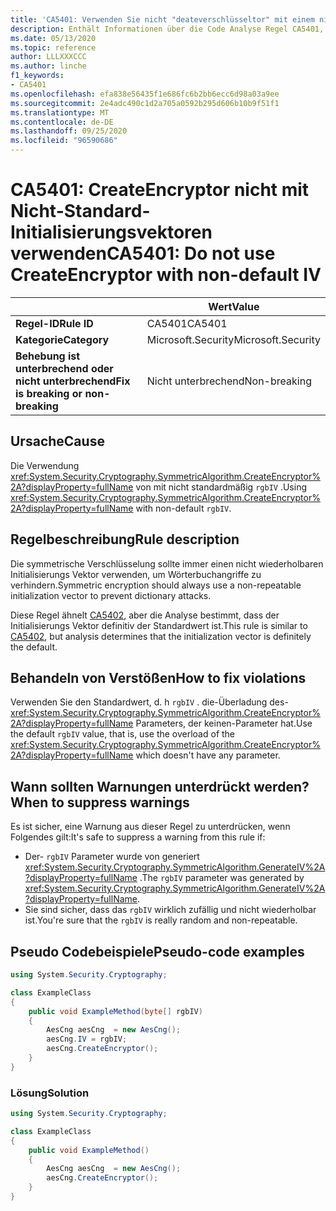 ```yaml
---
title: 'CA5401: Verwenden Sie nicht "deateverschlüsseltor" mit einem nicht standardmäßigen IV (Code Analyse).'
description: Enthält Informationen über die Code Analyse Regel CA5401, einschließlich der Gründe, der Behebung von Verstößen und der Zeit, zu der Sie unterdrückt werden soll.
ms.date: 05/13/2020
ms.topic: reference
author: LLLXXXCCC
ms.author: linche
f1_keywords:
- CA5401
ms.openlocfilehash: efa838e56435f1e686fc6b2bb6ecc6d98a03a9ee
ms.sourcegitcommit: 2e4adc490c1d2a705a0592b295d606b10b9f51f1
ms.translationtype: MT
ms.contentlocale: de-DE
ms.lasthandoff: 09/25/2020
ms.locfileid: "96590686"
---
```

# <a name="ca5401-do-not-use-createencryptor-with-non-default-iv"></a><span data-ttu-id="53c7d-103">CA5401: CreateEncryptor nicht mit Nicht-Standard-Initialisierungsvektoren verwenden</span><span class="sxs-lookup"><span data-stu-id="53c7d-103">CA5401: Do not use CreateEncryptor with non-default IV</span></span>

| | <span data-ttu-id="53c7d-104">Wert</span><span class="sxs-lookup"><span data-stu-id="53c7d-104">Value</span></span> |
|-|-|
| <span data-ttu-id="53c7d-105">**Regel-ID**</span><span class="sxs-lookup"><span data-stu-id="53c7d-105">**Rule ID**</span></span> |<span data-ttu-id="53c7d-106">CA5401</span><span class="sxs-lookup"><span data-stu-id="53c7d-106">CA5401</span></span>|
| <span data-ttu-id="53c7d-107">**Kategorie**</span><span class="sxs-lookup"><span data-stu-id="53c7d-107">**Category**</span></span> |<span data-ttu-id="53c7d-108">Microsoft.Security</span><span class="sxs-lookup"><span data-stu-id="53c7d-108">Microsoft.Security</span></span>|
| <span data-ttu-id="53c7d-109">**Behebung ist unterbrechend oder nicht unterbrechend**</span><span class="sxs-lookup"><span data-stu-id="53c7d-109">**Fix is breaking or non-breaking**</span></span> |<span data-ttu-id="53c7d-110">Nicht unterbrechend</span><span class="sxs-lookup"><span data-stu-id="53c7d-110">Non-breaking</span></span>|

## <a name="cause"></a><span data-ttu-id="53c7d-111">Ursache</span><span class="sxs-lookup"><span data-stu-id="53c7d-111">Cause</span></span>

<span data-ttu-id="53c7d-112">Die Verwendung <xref:System.Security.Cryptography.SymmetricAlgorithm.CreateEncryptor%2A?displayProperty=fullName> von mit nicht standardmäßig `rgbIV` .</span><span class="sxs-lookup"><span data-stu-id="53c7d-112">Using <xref:System.Security.Cryptography.SymmetricAlgorithm.CreateEncryptor%2A?displayProperty=fullName> with non-default `rgbIV`.</span></span>

## <a name="rule-description"></a><span data-ttu-id="53c7d-113">Regelbeschreibung</span><span class="sxs-lookup"><span data-stu-id="53c7d-113">Rule description</span></span>

<span data-ttu-id="53c7d-114">Die symmetrische Verschlüsselung sollte immer einen nicht wiederholbaren Initialisierungs Vektor verwenden, um Wörterbuchangriffe zu verhindern.</span><span class="sxs-lookup"><span data-stu-id="53c7d-114">Symmetric encryption should always use a non-repeatable initialization vector to prevent dictionary attacks.</span></span>

<span data-ttu-id="53c7d-115">Diese Regel ähnelt [CA5402](ca5402.md), aber die Analyse bestimmt, dass der Initialisierungs Vektor definitiv der Standardwert ist.</span><span class="sxs-lookup"><span data-stu-id="53c7d-115">This rule is similar to [CA5402](ca5402.md), but analysis determines that the initialization vector is definitely the default.</span></span>

## <a name="how-to-fix-violations"></a><span data-ttu-id="53c7d-116">Behandeln von Verstößen</span><span class="sxs-lookup"><span data-stu-id="53c7d-116">How to fix violations</span></span>

<span data-ttu-id="53c7d-117">Verwenden Sie den Standardwert, d. h `rgbIV` . die-Überladung des- <xref:System.Security.Cryptography.SymmetricAlgorithm.CreateEncryptor%2A?displayProperty=fullName> Parameters, der keinen-Parameter hat.</span><span class="sxs-lookup"><span data-stu-id="53c7d-117">Use the default `rgbIV` value, that is, use the overload of the <xref:System.Security.Cryptography.SymmetricAlgorithm.CreateEncryptor%2A?displayProperty=fullName> which doesn't have any parameter.</span></span>

## <a name="when-to-suppress-warnings"></a><span data-ttu-id="53c7d-118">Wann sollten Warnungen unterdrückt werden?</span><span class="sxs-lookup"><span data-stu-id="53c7d-118">When to suppress warnings</span></span>

<span data-ttu-id="53c7d-119">Es ist sicher, eine Warnung aus dieser Regel zu unterdrücken, wenn Folgendes gilt:</span><span class="sxs-lookup"><span data-stu-id="53c7d-119">It's safe to suppress a warning from this rule if:</span></span>

- <span data-ttu-id="53c7d-120">Der- `rgbIV` Parameter wurde von generiert <xref:System.Security.Cryptography.SymmetricAlgorithm.GenerateIV%2A?displayProperty=fullName> .</span><span class="sxs-lookup"><span data-stu-id="53c7d-120">The `rgbIV` parameter was generated by <xref:System.Security.Cryptography.SymmetricAlgorithm.GenerateIV%2A?displayProperty=fullName>.</span></span>
- <span data-ttu-id="53c7d-121">Sie sind sicher, dass das `rgbIV` wirklich zufällig und nicht wiederholbar ist.</span><span class="sxs-lookup"><span data-stu-id="53c7d-121">You're sure that the `rgbIV` is really random and non-repeatable.</span></span>

## <a name="pseudo-code-examples"></a><span data-ttu-id="53c7d-122">Pseudo Codebeispiele</span><span class="sxs-lookup"><span data-stu-id="53c7d-122">Pseudo-code examples</span></span>

```csharp
using System.Security.Cryptography;

class ExampleClass
{
    public void ExampleMethod(byte[] rgbIV)
    {
        AesCng aesCng  = new AesCng();
        aesCng.IV = rgbIV;
        aesCng.CreateEncryptor();
    }
}
```

### <a name="solution"></a><span data-ttu-id="53c7d-123">Lösung</span><span class="sxs-lookup"><span data-stu-id="53c7d-123">Solution</span></span>

```csharp
using System.Security.Cryptography;

class ExampleClass
{
    public void ExampleMethod()
    {
        AesCng aesCng  = new AesCng();
        aesCng.CreateEncryptor();
    }
}
```
